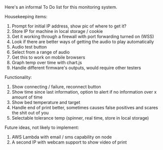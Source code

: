 Here's an informal To Do list for this monitoring system.

Housekeeping items:
1. Prompt for initial IP address, show pic of where to get it?
1. Store IP for machine in local storage / cookie
1. Get it working through a firewall with port forwarding turned on (WSS)
1. Look if there are better ways of getting the audio to play automatically
1. Audio test button
1. Select from a range of audio
1. Get this to work on mobile browsers
1. Graph temp over time with chart.js
1. Handle different firmware's outputs, would require other testers

Functionality:
1. Show connecting / failure, reconnect button
1. Show time since last information, option to alert if no information over x amount of time
1. Show bed temperature and target
1. Handle end of print better, sometimes causes false positives and scares the shit out of you
1. Selectable tolerance temp (spinner, real time, store in local storage)

Future ideas, not likely to implement:
1. AWS Lambda with email / sms capability on node
1. A second IP with webcam support to show video of print
